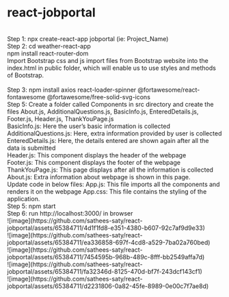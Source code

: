 # react-jobportal

<html>
<br>
 Step 1: npx create-react-app jobportal (ie: Project_Name)
<br>
Step 2: cd weather-react-app
<br>
npm install react-router-dom
<br>
Import Bootstrap css and js import files from Bootstrap website into the index.html in public folder, which will enable us to use styles and methods of Bootstrap.
<br>
<br>
Step 3: npm install axios react-loader-spinner @fortawesome/react-fontawesome @fortawesome/free-solid-svg-icons
<br>
Step 5: Create a folder called Components in src directory and create the files About.js, AdditionalQuestions.js, BasicInfo.js, EnteredDetails.js, Footer.js, Header.js, ThankYouPage.js
<br>
BasicInfo.js: Here the user’s basic information is collected
<br>
AdditionalQuestions.js: Here, extra information provided by user is collected
<br>
EnteredDetails.js: Here, the details entered are shown again after all the data is submitted
<br>
Header.js: This component displays the header of the webpage
<br>
Footer.js: This component displays the footer of the webpage
<br>
ThankYouPage.js: This page displays after all the information is collected
<br>
About.js: Extra information about webpage is shown in this page.
<br>
Update code in below files:
App.js: This file imports all the components and renders it on the webpage
App.css: This file contains the styling of the application.
<br>
Step 5: npm start
<br>
Step 6: run http://localhost:3000/ in browser
<br>
 ![image](https://github.com/sathees-saty/react-jobportal/assets/65384711/4d1f1fd8-e351-4380-b607-92c7af9d9e33)
 <br>
![image](https://github.com/sathees-saty/react-jobportal/assets/65384711/ea336858-697f-4cd8-a529-7ba02a760bed)
 <br>
![image](https://github.com/sathees-saty/react-jobportal/assets/65384711/7454595b-968b-489c-8fff-bb2549affa7d)

 <br>
![image](https://github.com/sathees-saty/react-jobportal/assets/65384711/fa32346d-8125-470d-bf7f-243dcf143cf1)

<br>
![image](https://github.com/sathees-saty/react-jobportal/assets/65384711/d2231806-0a82-45fe-8989-0e00c7f7ae8d)

<br>

  
<html>
